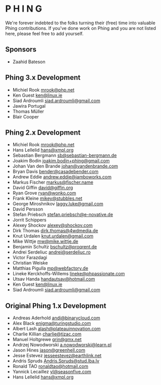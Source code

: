 P     H     I     N     G
=========================


We're forever indebted to the folks turning their (free) time into valuable Phing contributions.
If you've done work on Phing and you are not listed here, please feel free to add yourself.


Sponsors
--------
  - Zaahid Bateson


Phing 3.x Development
---------------------

  - Michiel Rook <mrook@php.net>
  - Ken Guest <ken@linux.ie>
  - Siad Ardroumli <siad.ardroumli@gmail.com>
  - Jawira Portugal
  - Thomas Müller
  - Blair Cooper


Phing 2.x Development
---------------------

  - Michiel Rook <mrook@php.net>
  - Hans Lellelid <hans@xmpl.org>
  - Sebastian Bergmann <sb@sebastian-bergmann.de>
  - Joakim Bodin <joakim.bodin+phing@gmail.com>
  - Johan Van den Brande <johan@vandenbrande.com>
  - Bryan Davis <bender@casadebender.com>
  - Andrew Eddie <andrew.eddie@jamboworks.com>
  - Markus Fischer <markus@fischer.name>
  - David Giffin <david@giffin.org>
  - Ryan Grove <ryan@wonko.com>
  - Frank Kleine <mikey@stubbles.net>
  - George Miroshnikov <laggy.luke@gmail.com>
  - David Persson <davidpersson at qeweurope dot org>
  - Stefan Priebsch <stefan.priebsch@e-novative.de>
  - Jorrit Schippers <jorrit at ncode dot nl>
  - Alexey Shockov <alexey@shockov.com>
  - Dirk Thomas <dirk.thomas@4wdmedia.de>
  - Knut Urdalen <knut.urdalen@gmail.com>
  - Mike Wittje <mw@mike.wittje.de>
  - Benjamin Schultz <bschultz@proqrent.de>
  - Andrei Serdeliuc <andrei@serdeliuc.ro>
  - Victor Farazdagi
  - Christian Weiske
  - Matthias Pigulla <mp@webfactory.de>
  - Lineke Kerckhoffs-Willems <lineke@phpassionate.com>
  - Utsav Handa <handautsav@hotmail.com>
  - Ken Guest <ken@linux.ie>
  - Siad Ardroumli <siad.ardroumli@gmail.com>


Original Phing 1.x Development
------------------------------

  - Andreas Aderhold <andi@binarycloud.com>
  - Alex Black <enigma@turingstudio.com>
  - Albert Lash <alash@plateauinnovation.com>
  - Charlie Killian <charlie@tizac.com>
  - Manuel Holtgrewe <grin@gmx.net>
  - Andrzej Nowodworski <a.nowodworski@learn.pl>
  - Jason Hines <jason@greenhell.com>
  - Jesse Estevez <jesseestevez@earthlink.net>
  - Andris Spruds <Andris.Spruds@stud.lba.lv>
  - Ronald TAO <ronaldtao@hotmail.com>
  - Yannick Lecaillez <yl@seasonfive.com>
  - Hans Lellelid <hans@xmpl.org>
